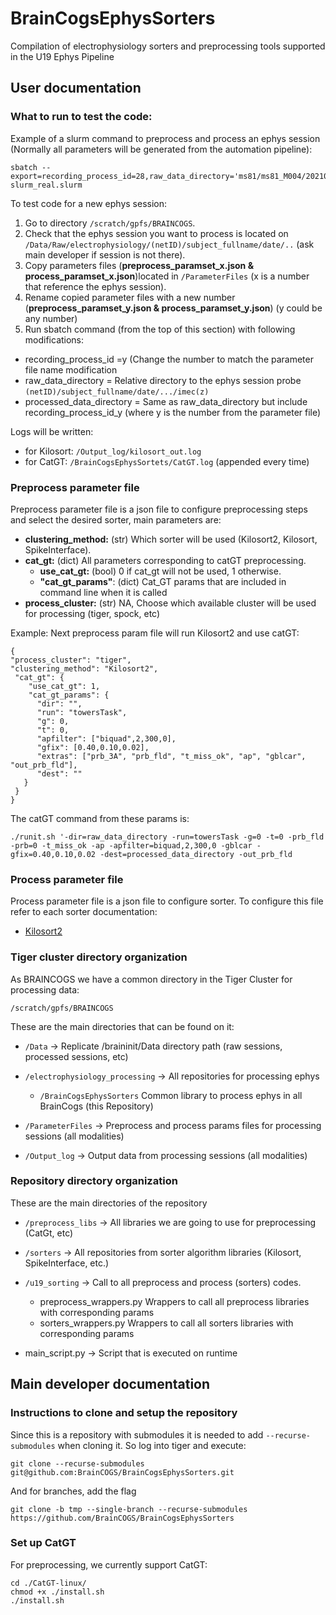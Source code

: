 # BrainCogsEphysSorters
Compilation of electrophysiology sorters and preprocessing tools supported in the U19 Ephys Pipeline

## User documentation

### What to run to test the code:

Example of a slurm command to preprocess and process an ephys session (Normally all parameters will be generated from the automation pipeline):

```
sbatch --export=recording_process_id=28,raw_data_directory='ms81/ms81_M004/20210507/towersTask_g0/towersTask_g0_imec0',processed_data_directory='ms81/ms81_M004/20210507/towersTask_g0/towersTask_g0_imec0/recording_process_id_28',repository_dir='/scratch/gpfs/BRAINCOGS/electorphysiology_processing/BrainCogsEphysSorters',process_script_path='main_script.py' slurm_real.slurm
```
To test code for a new ephys session:

1. Go to directory ```/scratch/gpfs/BRAINCOGS```.
2. Check that the ephys session you want to process is located on ```/Data/Raw/electrophysiology/(netID)/subject_fullname/date/..``` (ask main developer if session is not there).
3. Copy parameters files (**preprocess_paramset_x.json & process_paramset_x.json**)located in ```/ParameterFiles``` (x is a number that reference the ephys session).
4. Rename copied parameter files with a new number (**preprocess_paramset_y.json & process_paramset_y.json**) (y could be any number)
5. Run sbatch command (from the top of this section) with following modifications:
  - recording_process_id     =y (Change the number to match the parameter file name modification
  - raw_data_directory       = Relative directory to the ephys session probe ```(netID)/subject_fullname/date/.../imec(z)```
  - processed_data_directory = Same as raw_data_directory but include recording_process_id_y (where y is the number from the parameter file)
 
Logs will be written:

- for Kilosort:
  ```/Output_log/kilosort_out.log```
- for CatGT:
  ```/BrainCogsEphysSortets/CatGT.log``` (appended every time)

### Preprocess parameter file

Preprocess parameter file is a json file to configure preprocessing steps and select the desired sorter, main parameters are:

- **clustering_method:** (str) Which sorter will be used (Kilosort2, Kilosort, SpikeInterface).
- **cat_gt:** (dict) All parameters corresponding to catGT preprocessing.
  - **use_cat_gt:** (bool) 0 if cat_gt will not be used, 1 otherwise.
  - **"cat_gt_params"**: (dict) Cat_GT params that are included in command line when it is called
- **process_cluster:** (str) NA, Choose which available cluster will be used for processing (tiger, spock, etc)

Example:
Next preprocess param file will run Kilosort2 and use catGT:

```
{
"process_cluster": "tiger",
"clustering_method": "Kilosort2",
 "cat_gt": {
    "use_cat_gt": 1,
    "cat_gt_params": {
      "dir": "",
      "run": "towersTask",
      "g": 0,
      "t": 0,
      "apfilter": ["biquad",2,300,0],
      "gfix": [0.40,0.10,0.02],
      "extras": ["prb_3A", "prb_fld", "t_miss_ok", "ap", "gblcar", "out_prb_fld"],
      "dest": ""
   }
 }
}
```
The catGT command from these params is:

```./runit.sh '-dir=raw_data_directory -run=towersTask -g=0 -t=0 -prb_fld -prb=0 -t_miss_ok -ap -apfilter=biquad,2,300,0 -gblcar -gfix=0.40,0.10,0.02 -dest=processed_data_directory -out_prb_fld```

### Process parameter file

Process parameter file is a json file to configure sorter.
To configure this file refer to each sorter documentation:

- [Kilosort2](https://github.com/MouseLand/Kilosort#parameters)


### Tiger cluster directory organization

As BRAINCOGS we have a common directory in the Tiger Cluster for processing data:
```
/scratch/gpfs/BRAINCOGS
```
These are the main directories that can be found on it:

- ```/Data``` → Replicate /braininit/Data directory path (raw sessions, processed sessions, etc)

- ```/electrophysiology_processing``` → All repositories for processing ephys
  - ```/BrainCogsEphysSorters```  Common library to process ephys in all BrainCogs (this Repository)

- ```/ParameterFiles``` →  Preprocess and process params files for processing sessions (all modalities)

- ```/Output_log``` →  Output data from processing sessions (all modalities)


### Repository directory organization

These are the main directories of the repository

- ```/preprocess_libs``` → All libraries we are going to use for preprocessing (CatGt, etc)

- ```/sorters``` → All repositories from sorter algorithm libraries (Kilosort, SpikeInterface, etc.)

- ```/u19_sorting``` → Call to all preprocess and process (sorters) codes.
  - preprocess_wrappers.py  Wrappers to call all preprocess libraries with corresponding params
  - sorters_wrappers.py     Wrappers to call all sorters libraries with corresponding params

- main_script.py → Script that is executed on runtime



## Main developer documentation

### Instructions to clone and setup the repository
Since this is a repository with submodules it is needed to add `--recurse-submodules` when cloning it. So log into tiger and execute:
```
git clone --recurse-submodules git@github.com:BrainCOGS/BrainCogsEphysSorters.git
```

And for branches, add the flag
```
git clone -b tmp --single-branch --recurse-submodules https://github.com/BrainCOGS/BrainCogsEphysSorters
```

### Set up CatGT
For preprocessing, we currently support CatGT:
```
cd ./CatGT-linux/
chmod +x ./install.sh
./install.sh
```
